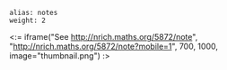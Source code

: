 ````
alias: notes
weight: 2
````

<:= iframe("See http://nrich.maths.org/5872/note", "http://nrich.maths.org/5872/note?mobile=1", 700, 1000, image="thumbnail.png") :>